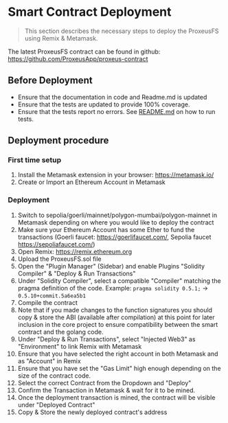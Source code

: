 # Smart Contract Deployment

> This section describes the necessary steps to deploy the ProxeusFS using Remix & Metamask.

The latest ProxeusFS contract can be found in github: https://github.com/ProxeusApp/proxeus-contract

## Before Deployment
 * Ensure that the documentation in code and Readme.md is updated
 * Ensure that the tests are updated to provide 100% coverage. 
 * Ensure that the tests report no errors. See [README.md](https://github.com/ProxeusApp/proxeus-contract/blob/master/README.md) on how to run tests.

## Deployment procedure

### First time setup
 1. Install the Metamask extension in your browser: https://metamask.io/
 2. Create or Import an Ethereum Account in Metamask

### Deployment
 1. Switch to sepolia/goerli/mainnet/polygon-mumbai/polygon-mainnet in Metamask depending on where you would like to deploy the contract
 2. Make sure your Ethereum Account has some Ether to fund the transactions (Goerli faucet: https://goerlifaucet.com/, Sepolia faucet https://sepoliafaucet.com/)
 3. Open Remix: https://remix.ethereum.org
 4. Upload the ProxeusFS.sol file
 5. Open the "Plugin Manager" (Sidebar) and enable Plugins "Solidity Compiler" & "Deploy & Run Transactions"
 6. Under "Solidity Compiler", select a compatible "Compiler" matching the pragma definition of the code. Example: `pragma solidity 0.5.1;` -> `0.5.10+commit.5a6ea5b1`
 7. Compile the contract
 8. Note that if you made changes to the function signatures you should copy & store the ABI (available after compilation) at this point for later inclusion in the core project to ensure compatibility between the smart contract and the golang code.
 9. Under "Deploy & Run Transactions", select "Injected Web3" as "Environment" to link Remix with Metamask
 10. Ensure that you have selected the right account in both Metamask and as "Account" in Remix
 11. Ensure that you have set the "Gas Limit" high enough depending on the size of the contract code.
 12. Select the correct Contract from the Dropdown and "Deploy"
 13. Confirm the Transaction in Metamask & wait for it to be mined.
 14. Once the deployment transaction is mined, the contract will be visible under "Deployed Contract"
 15. Copy & Store the newly deployed contract's address
